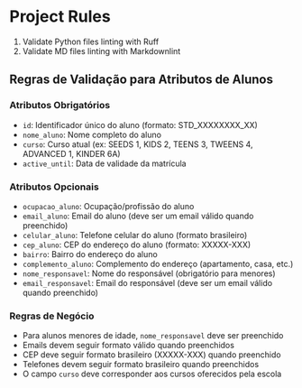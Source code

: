 # Project Rules

1. Validate Python files linting with Ruff
2. Validate MD files linting with Markdownlint

## Regras de Validação para Atributos de Alunos

### Atributos Obrigatórios

- `id`: Identificador único do aluno (formato: STD_XXXXXXXX_XX)
- `nome_aluno`: Nome completo do aluno
- `curso`: Curso atual (ex: SEEDS 1, KIDS 2, TEENS 3, TWEENS 4, ADVANCED 1, KINDER 6A)
- `active_until`: Data de validade da matrícula

### Atributos Opcionais

- `ocupacao_aluno`: Ocupação/profissão do aluno
- `email_aluno`: Email do aluno (deve ser um email válido quando preenchido)
- `celular_aluno`: Telefone celular do aluno (formato brasileiro)
- `cep_aluno`: CEP do endereço do aluno (formato: XXXXX-XXX)
- `bairro`: Bairro do endereço do aluno
- `complemento_aluno`: Complemento do endereço (apartamento, casa, etc.)
- `nome_responsavel`: Nome do responsável (obrigatório para menores)
- `email_responsavel`: Email do responsável (deve ser um email válido quando preenchido)

### Regras de Negócio

- Para alunos menores de idade, `nome_responsavel` deve ser preenchido
- Emails devem seguir formato válido quando preenchidos
- CEP deve seguir formato brasileiro (XXXXX-XXX) quando preenchido
- Telefones devem seguir formato brasileiro quando preenchidos
- O campo `curso` deve corresponder aos cursos oferecidos pela escola
